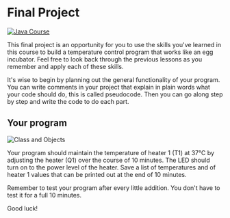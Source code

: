 # Final Project

[![Java Course](https://apmonitor.com/che263/uploads/Begin_Java/BeginJava12.png)](https://www.youtube.com/watch?v=-RGLHk_IhRg&list=PLLBUgWXdTBDgp8_akDMUUV0_QRlIYwjGJ "Begin Java with the TCLab")

This final project is an opportunity for you to use the skills you've learned in this course to build a temperature control program that works like an egg incubator. Feel free to look back through the previous lessons as you remember and apply each of these skills.

It's wise to begin by planning out the general functionality of your program. You can write comments in your project that explain in plain words what your code should do, this is called pseudocode. Then you can go along step by step and write the code to do each part.

## Your program

<img src="https://camo.githubusercontent.com/6068fc2cc07cddd90ba1501d57b4c9b683f1f119/68747470733a2f2f61706d6f6e69746f722e636f6d2f6368653236332f75706c6f6164732f426567696e5f507974686f6e2f68617463682e706e67" alt="Class and Objects"  />

Your program should maintain the temperature of heater 1 (T1) at 37°C by adjusting the heater (Q1) over the course of 10 minutes. The LED should turn on to the power level of the heater. Save a list of temperatures and of heater 1 values that can be printed out at the end of 10 minutes.

Remember to test your program after every little addition. You don't have to test it for a full 10 minutes.

Good luck!
